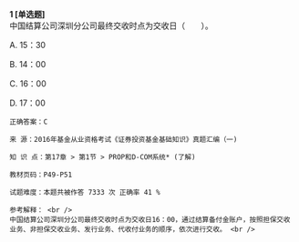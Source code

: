 **1 [单选题]**  <br />
中国结算公司深圳分公司最终交收时点为交收日（　　）。 

A. 15：30

B. 14：00

C. 16：00

D. 17：00 

```
正确答案：C

来 源：2016年基金从业资格考试《证券投资基金基础知识》真题汇编（一)

知 识 点：第17章 > 第1节 > PROP和D-COM系统* (了解)

教材页码：P49-P51

试题难度：本题共被作答 7333 次 正确率 41 %

参考解释： <br />
中国结算公司深圳分公司最终交收时点为交收日16：00，通过结算备付金账户，按照担保交收业务、非担保交收业务、发行业务、代收付业务的顺序，依次进行交收。 <br />

```

